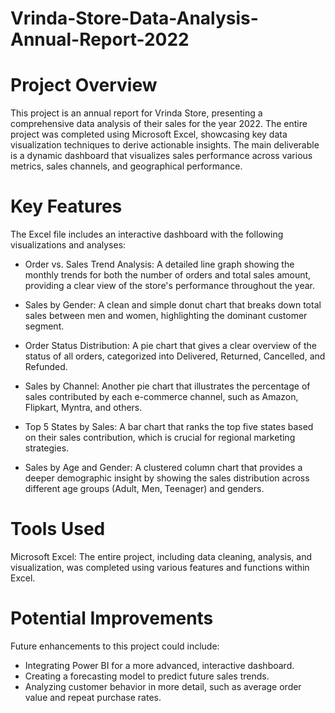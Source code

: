 # Vrinda-Store-Data-Analysis-Annual-Report-2022
# Project Overview
This project is an annual report for Vrinda Store, presenting a comprehensive data analysis of their sales for the year 2022. The entire project was completed using Microsoft Excel, showcasing key data visualization techniques to derive actionable insights. The main deliverable is a dynamic dashboard that visualizes sales performance across various metrics, sales channels, and geographical performance.

# Key Features
The Excel file includes an interactive dashboard with the following visualizations and analyses:

- Order vs. Sales Trend Analysis: A detailed line graph showing the monthly trends for both the number of orders and total sales amount, providing a clear view of the store's performance throughout the year.

- Sales by Gender: A clean and simple donut chart that breaks down total sales between men and women, highlighting the dominant customer segment.

- Order Status Distribution: A pie chart that gives a clear overview of the status of all orders, categorized into Delivered, Returned, Cancelled, and Refunded.

- Sales by Channel: Another pie chart that illustrates the percentage of sales contributed by each e-commerce channel, such as Amazon, Flipkart, Myntra, and others.

- Top 5 States by Sales: A bar chart that ranks the top five states based on their sales contribution, which is crucial for regional marketing strategies.

- Sales by Age and Gender: A clustered column chart that provides a deeper demographic insight by showing the sales distribution across different age groups (Adult, Men, Teenager) and genders.

# Tools Used
Microsoft Excel: The entire project, including data cleaning, analysis, and visualization, was completed using various features and functions within Excel.

# Potential Improvements
Future enhancements to this project could include:
- Integrating Power BI for a more advanced, interactive dashboard.
- Creating a forecasting model to predict future sales trends.
- Analyzing customer behavior in more detail, such as average order value and repeat purchase rates.
